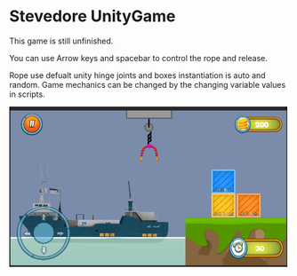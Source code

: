 # Stevedore UnityGame

This game is still unfinished. 

You can use Arrow keys and spacebar to control the rope and release.

Rope use defualt unity hinge joints and boxes instantiation is auto and random. Game mechanics can be changed by the changing variable values in scripts.  


<img src="https://github.com/umarmuzammil/Stevedore-UnityGame/blob/master/screenshot.PNG?raw=true" width="500" alt="screenshot">
